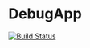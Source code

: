 # DebugApp

[![Build Status](https://travis-ci.org/sparkrico/DebugApp.svg?branch=master)](https://travis-ci.org/sparkrico/DebugApp)
